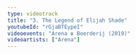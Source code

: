 ```yaml
---
type: videotrack
title: "3. The Legend of Elijah Shade"
youtubeId: "rGjaBTEypeI"
videoevents: "Arena в Boerderij (2019)"
videoartists: ["Arena"]
---
```

